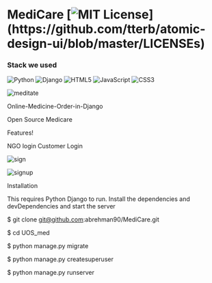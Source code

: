 
# MediCare [![MIT License](https://img.shields.io/apm/l/atomic-design-ui.svg?)](https://github.com/tterb/atomic-design-ui/blob/master/LICENSEs)
### Stack we used
![Python](https://img.shields.io/badge/python-3670A0?style=for-the-badge&logo=python&logoColor=ffdd54)
![Django](https://img.shields.io/badge/django-001705?style=for-the-badge&logo=django&logoColor=fffff)
![HTML5](https://img.shields.io/badge/html5-%23E34F26.svg?style=for-the-badge&logo=html5&logoColor=white)
![JavaScript](https://img.shields.io/badge/javascript-%23323330.svg?style=for-the-badge&logo=javascript&logoColor=%23F7DF1E)
![CSS3](https://img.shields.io/badge/css3-%231572B6.svg?style=for-the-badge&logo=css3&logoColor=white)



![meditate](https://user-images.githubusercontent.com/79878896/124366069-65f10000-dc66-11eb-84c0-e548883fbb1c.JPG)

Online-Medicine-Order-in-Django

Open Source Medicare

Features!

NGO login Customer Login

![sign](https://user-images.githubusercontent.com/79878896/124366070-67bac380-dc66-11eb-93c4-310e0db01788.JPG)


![signup](https://user-images.githubusercontent.com/79878896/124366073-68ebf080-dc66-11eb-8ecc-0e83231c587b.JPG)


Installation

This requires Python Django to run. Install the dependencies and devDependencies and start the server

$ git clone git@github.com:abrehman90/MediCare.git

$ cd UOS_med

$ python manage.py migrate

$ python manage.py createsuperuser

$ python manage.py runserver

